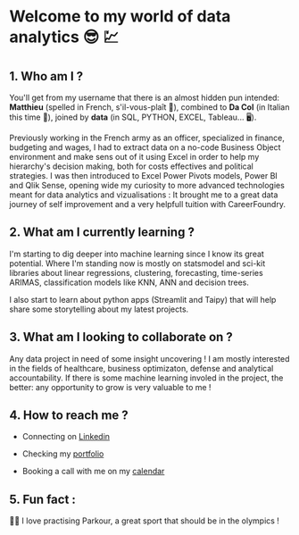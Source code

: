 # Welcome to my world of data analytics :sunglasses: :chart:
## 1. Who am I ?

You'll get from my username that there is an almost hidden pun intended: **Matthieu** (spelled in French, s'il-vous-plaît :baguette_bread:), combined to **Da Col** (in Italian this time :spaghetti:), joined by **data** (in SQL, PYTHON, EXCEL, Tableau... :desktop_computer:).

Previously working in the French army as an officer, specialized in finance, budgeting and wages, I had to extract data on a no-code Business Object environment and make sens out of it using Excel in order to help my hierarchy's decision making, both for costs effectives and political strategies. I was then introduced to Excel Power Pivots models, Power BI and Qlik Sense, opening wide my curiosity to more advanced technologies meant for data analytics and vizualisations : It brought me to a great data journey of self improvement and a very helpfull tuition with CareerFoundry.

## 2. What am I currently learning ?

I'm starting to dig deeper into machine learning since I know its great potential. Where I'm standing now is mostly on statsmodel and sci-kit libraries about linear regressions, clustering, forecasting, time-series ARIMAS, classification models like KNN, ANN and decision trees.

I also start to learn about python apps (Streamlit and Taipy) that will help share some storytelling about my latest projects.

## 3. What am I looking to collaborate on ?

Any data project in need of some insight uncovering ! I am mostly interested in the fields of healthcare, business optimizaton, defense and analytical accountability. If there is some machine learning involed in the project, the better: any opportunity to grow is very valuable to me !

## 4. How to reach me ?

- Connecting on [Linkedin](https://www.linkedin.com/in/dacolmatthieu/)

- Checking my [portfolio](https://mattdatacol.be/about-me)

- Booking a call with me on my [calendar](https://calendly.com/dacolmatthieu)

## 5. Fun fact :

:running_man: I love practising Parkour, a great sport that should be in the olympics !

<!--
**Mattdatacol/Mattdatacol** is a ✨ _special_ ✨ repository because its `README.md` (this file) appears on your GitHub profile.

Here are some ideas to get you started:

- 🔭 I’m currently working on ...
- 🌱 I’m currently learning ...
- 👯 I’m looking to collaborate on ...
- 🤔 I’m looking for help with ...
- 💬 Ask me about ...
- 📫 How to reach me: ...
- 😄 Pronouns: ...
- ⚡ Fun fact: ...
-->
